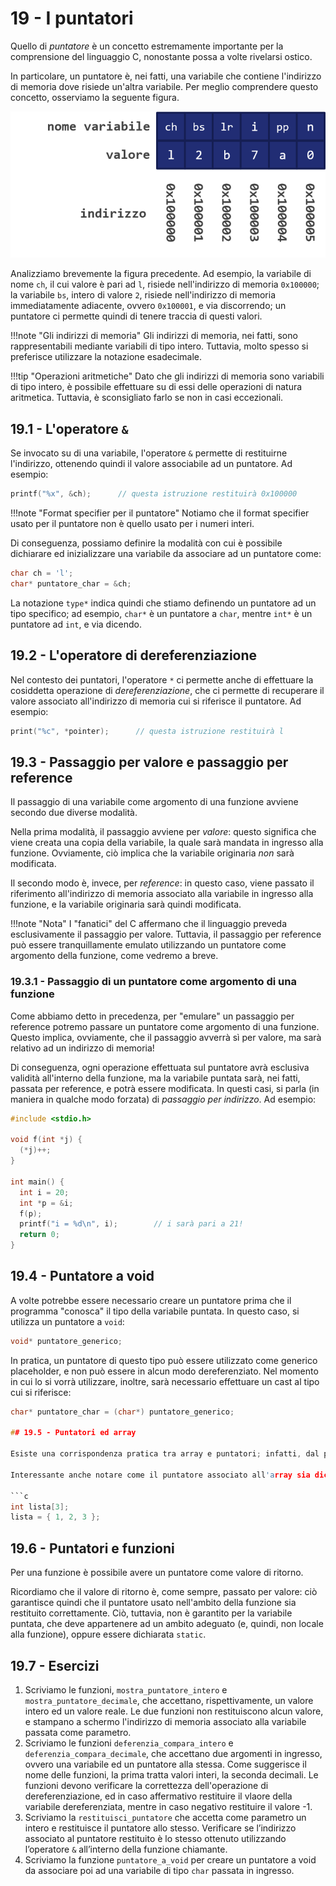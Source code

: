 # 19 - I puntatori

Quello di *puntatore* è un concetto estremamente importante per la comprensione del linguaggio C, nonostante possa a volte rivelarsi ostico.

In particolare, un puntatore è, nei fatti, una variabile che contiene l'indirizzo di memoria dove risiede un'altra variabile. Per meglio comprendere questo concetto, osserviamo la seguente figura.

![pointers](./images/pointers.png)

Analizziamo brevemente la figura precedente. Ad esempio, la variabile di nome `ch`, il cui valore è pari ad `l`, risiede nell'indirizzo di memoria `0x100000`; la variabile `bs`, intero di valore `2`, risiede nell'indirizzo di memoria immediatamente adiacente, ovvero `0x100001`, e via discorrendo; un puntatore ci permette quindi di tenere traccia di questi valori.

!!!note "Gli indirizzi di memoria"
    Gli indirizzi di memoria, nei fatti, sono rappresentabili mediante variabili di tipo intero. Tuttavia, molto spesso si preferisce utilizzare la notazione esadecimale.

!!!tip "Operazioni aritmetiche"
    Dato che gli indirizzi di memoria sono variabili di tipo intero, è possibile effettuare su di essi delle operazioni di natura aritmetica. Tuttavia, è sconsigliato farlo se non in casi eccezionali.

## 19.1 - L'operatore `&`

Se invocato su di una variabile, l'operatore `&` permette di restituirne l'indirizzo, ottenendo quindi il valore associabile ad un puntatore. Ad esempio:

```c
printf("%x", &ch);      // questa istruzione restituirà 0x100000
```

!!!note "Format specifier per il puntatore"
    Notiamo che il format specifier usato per il puntatore non è quello usato per i numeri interi.

Di conseguenza, possiamo definire la modalità con cui è possibile dichiarare ed inizializzare una variabile da associare ad un puntatore come:

```c
char ch = 'l';
char* puntatore_char = &ch;
```

La notazione `type*` indica quindi che stiamo definendo un puntatore ad un tipo specifico; ad esempio, `char*` è un puntatore a `char`, mentre `int*` è un puntatore ad `int`, e via dicendo.

## 19.2 - L'operatore di dereferenziazione

Nel contesto dei puntatori, l'operatore `*` ci permette anche di effettuare la cosiddetta operazione di *dereferenziazione*, che ci permette di recuperare il valore associato all'indirizzo di memoria cui si riferisce il puntatore. Ad esempio:

```c
print("%c", *pointer);      // questa istruzione restituirà l
```

## 19.3 - Passaggio per valore e passaggio per reference

Il passaggio di una variabile come argomento di una funzione avviene secondo due diverse modalità.

Nella prima modalità, il passaggio avviene per *valore*: questo significa che viene creata una copia della variabile, la quale sarà mandata in ingresso alla funzione. Ovviamente, ciò implica che la variabile originaria *non* sarà modificata.

Il secondo modo è, invece, per *reference*: in questo caso, viene passato il riferimento all'indirizzo di memoria associato alla variabile in ingresso alla funzione, e la variabile originaria sarà quindi modificata.

!!!note "Nota"
    I "fanatici" del C affermano che il linguaggio preveda esclusivamente il passaggio per valore. Tuttavia, il passaggio per reference può essere tranquillamente emulato utilizzando un puntatore come argomento della funzione, come vedremo a breve.

### 19.3.1 - Passaggio di un puntatore come argomento di una funzione

Come abbiamo detto in precedenza, per "emulare" un passaggio per reference potremo passare un puntatore come argomento di una funzione. Questo implica, ovviamente, che il passaggio avverrà sì per valore, ma sarà relativo ad un indirizzo di memoria!

Di conseguenza, ogni operazione effettuata sul puntatore avrà esclusiva validità all'interno della funzione, ma la variabile puntata sarà, nei fatti, passata per reference, e potrà essere modificata. In questi casi, si parla (in maniera in qualche modo forzata) di *passaggio per indirizzo*. Ad esempio:

```c
#include <stdio.h>

void f(int *j) {
  (*j)++;
}

int main() {
  int i = 20;
  int *p = &i;
  f(p);
  printf("i = %d\n", i);        // i sarà pari a 21!
  return 0;
}
```

## 19.4 - Puntatore a void

A volte potrebbe essere necessario creare un puntatore prima che il programma "conosca" il tipo della variabile puntata. In questo caso, si utilizza un puntatore a `void`:

```c
void* puntatore_generico;
```

In pratica, un puntatore di questo tipo può essere utilizzato come generico placeholder, e non può essere in alcun modo dereferenziato. Nel momento in cui lo si vorrà utilizzare, inoltre, sarà necessario effettuare un cast al tipo cui si riferisce:

```c
char* puntatore_char = (char*) puntatore_generico;

## 19.5 - Puntatori ed array

Esiste una corrispondenza pratica tra array e puntatori; infatti, dal punto di vista semantico, *gli array sono dei particolari tipi di puntatori*. Infatti, nel momento in cui si dichiara un array, si alloca la memoria necessaria sia alla struttura dati stessa, sia all'area puntata; è per questo, quindi, che è necessario definire a priori la lunghezza dell'array, e procedere con un'allocazione di tipo statico.

Interessante anche notare come il puntatore associato all'array sia dichiarato costante mediante la keyword `const`. La conseguenza diretta di questo è che *l'indirizzo dell'array non è modificabile*; una conseguenza indiretta, ma altrettanto importante, è che l'array non può essere usato come l-value. E, in definitiva, è questo il motivo per il quale una serie di istruzioni di questo tipo non è valida:

```c
int lista[3];
lista = { 1, 2, 3 };
```

## 19.6 - Puntatori e funzioni

Per una funzione è possibile avere un puntatore come valore di ritorno.

Ricordiamo che il valore di ritorno è, come sempre, passato per valore: ciò garantisce quindi che il puntatore usato nell'ambito della funzione sia restituito correttamente. Ciò, tuttavia, non è garantito per la variabile puntata, che deve appartenere ad un ambito adeguato (e, quindi, non locale alla funzione), oppure essere dichiarata `static`.

## 19.7 - Esercizi

1. Scriviamo le funzioni, `mostra_puntatore_intero` e `mostra_puntatore_decimale`, che accettano, rispettivamente, un valore intero ed un valore reale. Le due funzioni non restituiscono alcun valore, e stampano a schermo l'indirizzo di memoria associato alla variabile passata come parametro.
2. Scriviamo le funzioni `deferenzia_compara_intero` e `deferenzia_compara_decimale`, che accettano due argomenti in ingresso, ovvero una variabile ed un puntatore alla stessa. Come suggerisce il nome delle funzioni, la prima tratta valori interi, la seconda decimali. Le funzioni devono verificare la correttezza dell'operazione di dereferenziazione, ed in caso affermativo restituire il vlaore della variabile dereferenziata, mentre in caso negativo restituire il valore -1.
3. Scriviamo la `restituisci_puntatore` che accetta come parametro un intero e restituisce il puntatore allo stesso. Verificare se l’indirizzo associato al puntatore restituito è lo stesso ottenuto utilizzando l’operatore `&` all’interno della funzione chiamante.
4. Scriviamo la funzione `puntatore_a_void` per creare un puntatore a void da associare poi ad una variabile di tipo `char` passata in ingresso.
